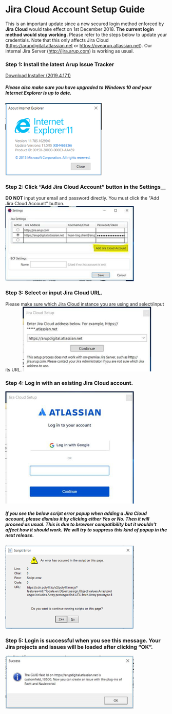 # Jira Cloud Account Setup Guide
This is an important update since a new secured login method enforced by **Jira Cloud** would take effect on 1st December 2018. **The current login method would stop working.** Please refer to the steps below to update your credentials. Note that this only affects Jira Cloud (https://arupdigital.atlassian.net or https://ovearup.atlassian.net). Our internal Jira Server (http://jira.arup.com) is working as usual.

### Step 1: Install the latest Arup Issue Tracker
[Download Installer (2019.4.17.1)](https://github.com/ArupAus/issue-tracker/releases/download/2019.4.17.1/Case_Issue_Tracker_2019.04.17.01.msi)

##### Please also make sure you have upgraded to Windows 10 and your Internet Explorer is up to date.
<img src="https://raw.githubusercontent.com/ArupAus/issue-tracker/master/Documentation/images/JiraCloudLogin_6.png" width="300">

### Step 2: Click “Add Jira Cloud Account” button in the Settings__
__DO NOT__ input your email and password directly. You must click the "Add Jira Cloud Account" button.
<img src="https://raw.githubusercontent.com/ArupAus/issue-tracker/master/Documentation/images/JiraCloudLogin_1.jpg" width="400">

### Step 3: Select or input Jira Cloud URL.
Please make sure which Jira Cloud instance you are using and select/input its URL.
<img src="https://raw.githubusercontent.com/ArupAus/issue-tracker/master/Documentation/images/JiraCloudLogin_2.jpg" width="400">

### Step 4: Log in with an existing Jira Cloud account.
<img src="https://raw.githubusercontent.com/ArupAus/issue-tracker/master/Documentation/images/JiraCloudLogin_3.jpg" width="400">

##### If you see the below script error popup when adding a Jira Cloud account, please dismiss it by clicking either Yes or No. Then it will proceed as usual. This is due to browser compatibility but it wouldn't affect how it should work. We will try to suppress this kind of popup in the next release.
<img src="https://raw.githubusercontent.com/ArupAus/issue-tracker/master/Documentation/images/JiraCloudLogin_5.png" width="400">

### Step 5: Login is successful when you see this message. Your Jira projects and issues will be loaded after clicking “OK”.
<img src="https://raw.githubusercontent.com/ArupAus/issue-tracker/master/Documentation/images/JiraCloudLogin_4.jpg" width="400">
